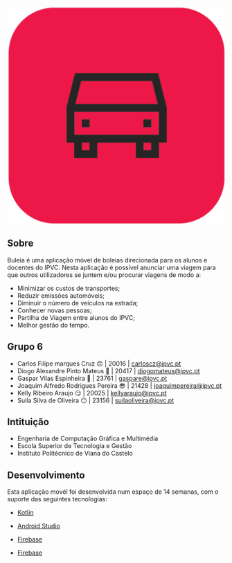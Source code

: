 <!-- PROJECT LOGO -->
<br />
<div align="center">
  <a>
    <img width="500px" height="500px" src="app/src/main/res/drawable/buleia.png" alt="Logo" width="80" height="80">
  </a>
</div>


<!-- ABOUT THE PROJECT -->
## Sobre

Buleia é uma aplicação móvel de boleias direcionada para os alunos e docentes do IPVC.​
Nesta aplicação é possível anunciar uma viagem para que outros utilizadores se juntem e/ou procurar viagens de modo a:​

* Minimizar os custos de transportes;
* Reduzir emissões automóveis;
* Diminuir o número de veículos na estrada;
* Conhecer novas pessoas;
* Partilha de Viagem entre alunos do IPVC;
* Melhor gestão do tempo.

## Grupo 6

* Carlos Filipe marques Cruz 🙃           | 20016 | carloscz@ipvc.pt  
* Diogo Alexandre Pinto Mateus 🤪         | 20417 | diogomateus@ipvc.pt
* Gaspar Vilas Espinheira 🥳              | 23761 | gaspare@ipvc.pt  
* Joaquim Alfredo Rodrigues Pereira 😎    | 21428 | joaquimpereira@ipvc.pt 
* Kelly Ribeiro Araujo 😏                 | 20025 | kellyaraujo@ipvc.pt  
* Suila Silva de Oliveira 😶              | 23156 | suilaoliveira@ipvc.pt 

## Intituição

* Engenharia de Computação Gráfica e Multimédia
* Escola Superior de Tecnologia e Gestão
* Instituto Politécnico de Viana do Castelo

## Desenvolvimento

Esta aplicação movél foi desenvolvida num espaço de 14 semanas, com o suporte das seguintes tecnologias:

* [Kotlin](https://kotlinlang.org/)

* [Android Studio](https://developer.android.com/studio/)

* [Firebase](https://firebase.google.com/)

* [Firebase](https://firebase.google.com/)
